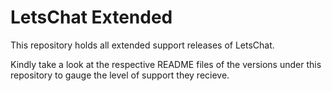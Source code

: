 # LetsChat Extended
This repository holds all extended support releases of LetsChat.

Kindly take a look at the respective README files of the versions under this repository to gauge the level of support they recieve.
